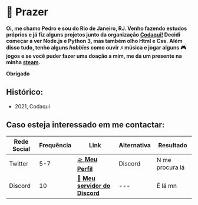 # 👋 Prazer

**Oi, me chamo Pedro e sou do Rio de Janeiro, RJ. Venho fazendo estudos próprios e já fiz alguns projetos junto da organização [Codaqui!](https://codaqui.dev) Decidi começar a ver Node.js e Python 3, mas também olho Html e Css.**
**Além disso tudo, tenho alguns *hobbies* como ouvir 🎶 música e jogar alguns 🎮 jogos e se você puder fazer uma doação a mim, me da um presente na minha [steam](https://store.steampowered.com/digitalgiftcards/).**

**Obrigado**

**Histórico:**
 - 
 - 2021, Codaqui

**Caso esteja interessado em me contactar:**
 - 
| Rede Social | Frequência | Link | Alternativa | Resultado |
| --- | --- | --- | --- | --- |
| Twitter | 5-7 | [🛸 **Meu Perfil**](https://twitter.com/pedrocvaranda)  | Discord | N me procura lá |
| Discord | 10  | [🚀 **Meu servidor do Discord**](https://discord.gg/Nc6AMCSFUV) | --- | É lá mn |

